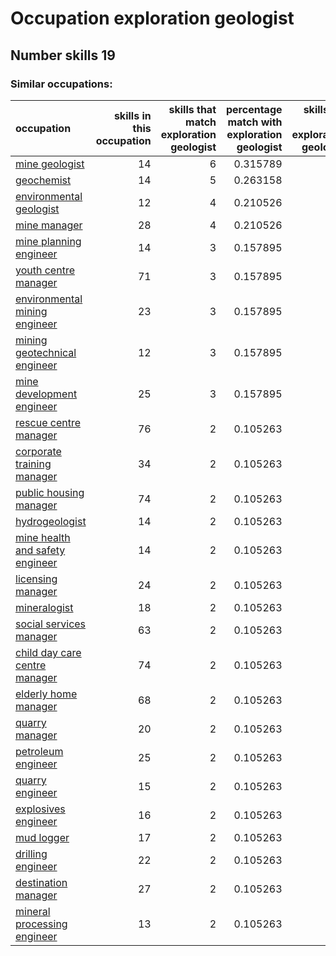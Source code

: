 # Occupation exploration geologist
## Number skills 19
### Similar occupations:
| occupation                                                            |   skills in this occupation |   skills that match exploration geologist |   percentage match with exploration geologist |   skills not in exploration geologist |
|:----------------------------------------------------------------------|----------------------------:|------------------------------------------:|----------------------------------------------:|--------------------------------------:|
| [mine geologist](mine_geologist.md)                                   |                          14 |                                         6 |                                      0.315789 |                                     8 |
| [geochemist](geochemist.md)                                           |                          14 |                                         5 |                                      0.263158 |                                     9 |
| [environmental geologist](environmental_geologist.md)                 |                          12 |                                         4 |                                      0.210526 |                                     8 |
| [mine manager](mine_manager.md)                                       |                          28 |                                         4 |                                      0.210526 |                                    24 |
| [mine planning engineer](mine_planning_engineer.md)                   |                          14 |                                         3 |                                      0.157895 |                                    11 |
| [youth centre manager](youth_centre_manager.md)                       |                          71 |                                         3 |                                      0.157895 |                                    68 |
| [environmental mining engineer](environmental_mining_engineer.md)     |                          23 |                                         3 |                                      0.157895 |                                    20 |
| [mining geotechnical engineer](mining_geotechnical_engineer.md)       |                          12 |                                         3 |                                      0.157895 |                                     9 |
| [mine development engineer](mine_development_engineer.md)             |                          25 |                                         3 |                                      0.157895 |                                    22 |
| [rescue centre manager](rescue_centre_manager.md)                     |                          76 |                                         2 |                                      0.105263 |                                    74 |
| [corporate training manager](corporate_training_manager.md)           |                          34 |                                         2 |                                      0.105263 |                                    32 |
| [public housing manager](public_housing_manager.md)                   |                          74 |                                         2 |                                      0.105263 |                                    72 |
| [hydrogeologist](hydrogeologist.md)                                   |                          14 |                                         2 |                                      0.105263 |                                    12 |
| [mine health and safety engineer](mine_health_and_safety_engineer.md) |                          14 |                                         2 |                                      0.105263 |                                    12 |
| [licensing manager](licensing_manager.md)                             |                          24 |                                         2 |                                      0.105263 |                                    22 |
| [mineralogist](mineralogist.md)                                       |                          18 |                                         2 |                                      0.105263 |                                    16 |
| [social services manager](social_services_manager.md)                 |                          63 |                                         2 |                                      0.105263 |                                    61 |
| [child day care centre manager](child_day_care_centre_manager.md)     |                          74 |                                         2 |                                      0.105263 |                                    72 |
| [elderly home manager](elderly_home_manager.md)                       |                          68 |                                         2 |                                      0.105263 |                                    66 |
| [quarry manager](quarry_manager.md)                                   |                          20 |                                         2 |                                      0.105263 |                                    18 |
| [petroleum engineer](petroleum_engineer.md)                           |                          25 |                                         2 |                                      0.105263 |                                    23 |
| [quarry engineer](quarry_engineer.md)                                 |                          15 |                                         2 |                                      0.105263 |                                    13 |
| [explosives engineer](explosives_engineer.md)                         |                          16 |                                         2 |                                      0.105263 |                                    14 |
| [mud logger](mud_logger.md)                                           |                          17 |                                         2 |                                      0.105263 |                                    15 |
| [drilling engineer](drilling_engineer.md)                             |                          22 |                                         2 |                                      0.105263 |                                    20 |
| [destination manager](destination_manager.md)                         |                          27 |                                         2 |                                      0.105263 |                                    25 |
| [mineral processing engineer](mineral_processing_engineer.md)         |                          13 |                                         2 |                                      0.105263 |                                    11 |

